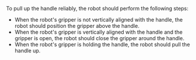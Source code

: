 To pull up the handle reliably, the robot should perform the following steps:
   - When the robot's gripper is not vertically aligned with the handle, the robot should position the gripper above the handle.
   - When the robot's gripper is vertically aligned with the handle and the gripper is open, the robot should close the gripper around the handle.
   - When the robot's gripper is holding the handle, the robot should pull the handle up.
